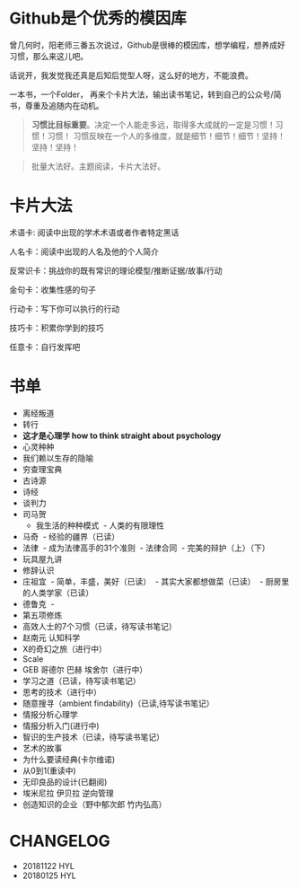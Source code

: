 # Github是个优秀的模因库

曾几何时，阳老师三番五次说过，Github是很棒的模因库，想学编程，想养成好习惯，那么来这儿吧。

话说开，我发觉我还真是后知后觉型人呀，这么好的地方，不能浪费。

一本书，一个Folder， 再来个卡片大法，输出读书笔记，转到自己的公众号/简书，尊重及追随内在动机。

> **习惯比目标重要**。决定一个人能走多远，取得多大成就的一定是习惯！习惯！习惯！
  习惯反映在一个人的多维度，就是细节！细节！细节！坚持！坚持！坚持！
  
> 批量大法好。主题阅读，卡片大法好。

# 卡片大法

术语卡: 阅读中出现的学术术语或者作者特定黑话

人名卡：阅读中出现的人名及他的个人简介

反常识卡：挑战你的既有常识的理论模型/推断证据/故事/行动

金句卡：收集性感的句子

行动卡：写下你可以执行的行动

技巧卡：积累你学到的技巧

任意卡：自行发挥吧

# 书单

- 离经叛道
- 转行
- **这才是心理学 how to think straight about psychology**
- 心灵种种
- 我们赖以生存的隐喻
- 穷查理宝典
- 古诗源
- 诗经
- 谈判力
- 司马贺
  - 我生活的种种模式
  - 人类的有限理性
- 马奇
  - 经验的疆界（已读）
- 法律
  - 成为法律高手的31个准则
  - 法律合同
  - 完美的辩护（上）（下）
- 玩具屋九讲
- 修辞认识
- 庄祖宜
  - 简单，丰盛，美好（已读）
  - 其实大家都想做菜（已读）
  - 厨房里的人类学家（已读）
- 德鲁克
  - 
- 第五项修炼
- 高效人士的7个习惯（已读，待写读书笔记）
- 赵南元 认知科学
- X的奇幻之旅（进行中）
- Scale
- GEB 哥德尔 巴赫 埃舍尔（进行中）
- 学习之道（已读，待写读书笔记）
- 思考的技术（进行中）
- 随意搜寻（ambient findability)（已读,待写读书笔记）
- 情报分析心理学
- 情报分析入门(进行中)
- 智识的生产技术（已读，待写读书笔记）
- 艺术的故事
- 为什么要读经典(卡尔维诺)
- 从0到1(重读中)
- 无印良品的设计(已翻阅)
- 埃米尼拉 伊贝拉 逆向管理
- 创造知识的企业（野中郁次郎 竹内弘高）



# CHANGELOG

- 20181122 HYL
- 20180125 HYL


